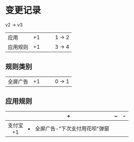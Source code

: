 # 变更记录

v2 -> v3

||||||
|-|:-:|:-:|:-:|:-:|
|应用|+1|||1 -> 2|
|应用规则|+1|||3 -> 4|

## 规则类别

||||||
|-|:-:|:-:|:-:|:-:|
|全屏广告|+1|||0 -> 1|

## 应用规则

||+|~|-|
|:-:|-|-|-|
|支付宝<br>+1|<li>全屏广告-"下次支付用花呗"弹窗|||
